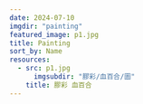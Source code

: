 ```yaml
---
date: 2024-07-10
imgdir: "painting"
featured_image: p1.jpg
title: Painting
sort_by: Name
resources:
  - src: p1.jpg
	  imgsubdir: "膠彩/血百合/圖"
    title: 膠彩 血百合
---
```

